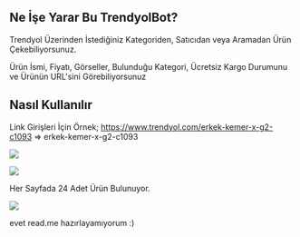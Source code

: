 ## Ne İşe Yarar Bu TrendyolBot?

Trendyol Üzerinden İstediğiniz Kategoriden, Satıcıdan veya Aramadan Ürün Çekebiliyorsunuz.

Ürün İsmi, Fiyatı, Görseller, Bulunduğu Kategori, Ücretsiz Kargo Durumunu ve Ürünün URL'sini Görebiliyorsunuz

## Nasıl Kullanılır

Link Girişleri İçin Örnek;
https://www.trendyol.com/erkek-kemer-x-g2-c1093 => erkek-kemer-x-g2-c1093


![](https://i.hizliresim.com/4rq650s.jpg)

![](https://i.hizliresim.com/itz1krt.jpg)

Her Sayfada 24 Adet Ürün Bulunuyor.

![](https://s10.gifyu.com/images/Animationec4e1a63fbd30e05.gif)


evet read.me hazırlayamıyorum :) 
